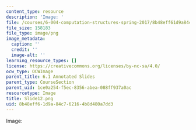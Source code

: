 ```yaml
---
content_type: resource
description: 'Image: '
file: /courses/6-004-computation-structures-spring-2017/8b48eff61d9a84c762164b8d480a7dd3_Slide12.png
file_size: 158183
file_type: image/png
image_metadata:
  caption: ''
  credit: ''
  image-alt: ''
learning_resource_types: []
license: https://creativecommons.org/licenses/by-nc-sa/4.0/
ocw_type: OCWImage
parent_title: 6.1 Annotated Slides
parent_type: CourseSection
parent_uid: 1ce0a254-f5ec-8356-abea-088ff937a0ac
resourcetype: Image
title: Slide12.png
uid: 8b48eff6-1d9a-84c7-6216-4b8d480a7dd3
---
```

Image: 